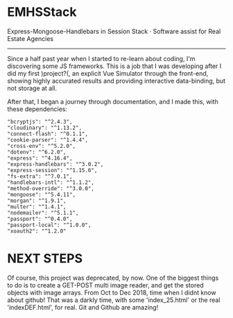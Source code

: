 # EMHSStack
Express-Mongoose-Handlebars in Session Stack · Software assist for Real Estate Agencies
_________________________________

Since a half past year when I started to re-learn about coding, I'm discovering some JS frameworks. This is a job that I was developing after I did my first )project?(, an explicit Vue Simulator through the front-end, showing highly accurated results and providing interactive data-binding, but not storage at all.

After that, I began a journey through documentation, and I made this, with these dependencies:

    "bcryptjs": "^2.4.3",
    "cloudinary": "^1.13.2",
    "connect-flash": "^0.1.1",
    "cookie-parser": "^1.4.4",
    "cross-env": "^5.2.0",
    "dotenv": "^6.2.0",
    "express": "^4.16.4",
    "express-handlebars": "^3.0.2",
    "express-session": "^1.15.6",
    "fs-extra": "^7.0.1",
    "handlebars-intl": "^1.1.2",
    "method-override": "^3.0.0",
    "mongoose": "^5.4.11",
    "morgan": "^1.9.1",
    "multer": "^1.4.1",
    "nodemailer": "^5.1.1",
    "passport": "^0.4.0",
    "passport-local": "^1.0.0",
    "xoauth2": "^1.2.0"
    
 
 # NEXT STEPS
Of course, this project was deprecated, by now. One of the biggest things to do is to create a GET-POST multi image reader, and get the stored objects with image arrays. From Oct to Dec 2018, time when I didnt know about github! That was a darkly time, with some 'index_25.html' or the real 'indexDEF.html', for real. Git and Github are amazing!
